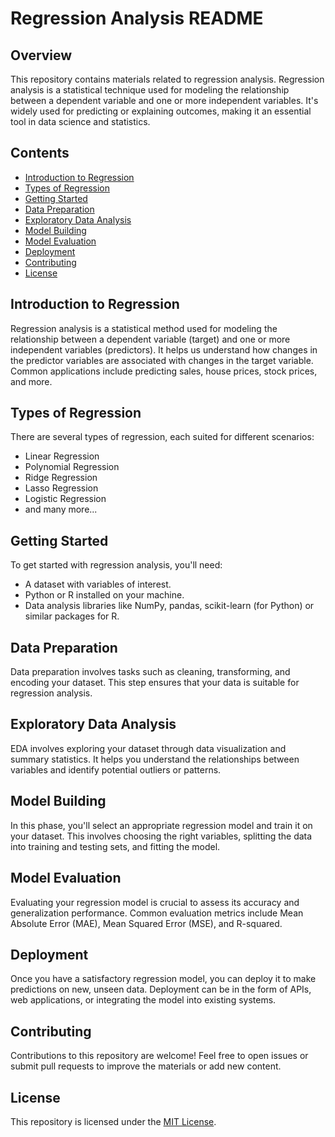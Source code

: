 # Regression Analysis README

## Overview

This repository contains materials related to regression analysis. Regression analysis is a statistical technique used for modeling the relationship between a dependent variable and one or more independent variables. It's widely used for predicting or explaining outcomes, making it an essential tool in data science and statistics.

## Contents

- [Introduction to Regression](#introduction-to-regression)
- [Types of Regression](#types-of-regression)
- [Getting Started](#getting-started)
- [Data Preparation](#data-preparation)
- [Exploratory Data Analysis](#exploratory-data-analysis)
- [Model Building](#model-building)
- [Model Evaluation](#model-evaluation)
- [Deployment](#deployment)
- [Contributing](#contributing)
- [License](#license)

## Introduction to Regression

Regression analysis is a statistical method used for modeling the relationship between a dependent variable (target) and one or more independent variables (predictors). It helps us understand how changes in the predictor variables are associated with changes in the target variable. Common applications include predicting sales, house prices, stock prices, and more.

## Types of Regression

There are several types of regression, each suited for different scenarios:

- Linear Regression
- Polynomial Regression
- Ridge Regression
- Lasso Regression
- Logistic Regression
- and many more...

## Getting Started

To get started with regression analysis, you'll need:

- A dataset with variables of interest.
- Python or R installed on your machine.
- Data analysis libraries like NumPy, pandas, scikit-learn (for Python) or similar packages for R.

## Data Preparation

Data preparation involves tasks such as cleaning, transforming, and encoding your dataset. This step ensures that your data is suitable for regression analysis.

## Exploratory Data Analysis

EDA involves exploring your dataset through data visualization and summary statistics. It helps you understand the relationships between variables and identify potential outliers or patterns.

## Model Building

In this phase, you'll select an appropriate regression model and train it on your dataset. This involves choosing the right variables, splitting the data into training and testing sets, and fitting the model.

## Model Evaluation

Evaluating your regression model is crucial to assess its accuracy and generalization performance. Common evaluation metrics include Mean Absolute Error (MAE), Mean Squared Error (MSE), and R-squared.

## Deployment

Once you have a satisfactory regression model, you can deploy it to make predictions on new, unseen data. Deployment can be in the form of APIs, web applications, or integrating the model into existing systems.

## Contributing

Contributions to this repository are welcome! Feel free to open issues or submit pull requests to improve the materials or add new content.

## License

This repository is licensed under the [MIT License](LICENSE).
